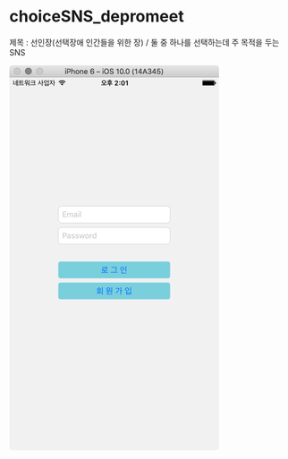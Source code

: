 # choiceSNS_depromeet
제목 : 선인장(선택장애 인간들을 위한 장) / 둘 중 하나를 선택하는데 주 목적을 두는 SNS

![Alt text](/Screenshot/imgSignIn.png)
